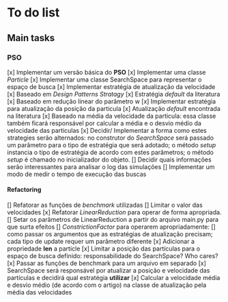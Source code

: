 # To do list

## Main tasks

### PSO

[x] Implementar um versão básica do **PSO**
    [x] Implementar uma classe *Particle*
    [x] Implementar uma classe SearchSpace para representar o espaço de busca
[x] Implementar estratégia de atualização da velocidade
    [x] Baseado em *Design Patterns Stratagy*
    [x] Estratégia *default* da literatura
    [x] Baseado em redução linear do parâmetro w
[x] Implementar estratégia para atualização da posição da particula
    [x] Atualização *default* encontrada na literatura
    [x] Baseado na média da velocidade da particula: essa classe também ficará responsável por calcular a média e o desvio médio da velocidade das particulas
[x] Decidir/ Implementar a forma como estes strategies serão alternados: no construtor do *SearchSpace* será passado um parâmetro para o tipo de estratégia que será adotado; o método *setup* instancia o tipo de estratégia de acordo com estes parâmetros; o método *setup* é chamado no inicializador do objeto.
[] Decidir quais informações serão interessantes para analisar o log das simulações
[] Implementar um modo de medir o tempo de execução das buscas

#### Refactoring

[] Refatorar as funções de *benchmark* utilizadas
[] Limitar o valor das velocidades
[x] Refatorar *LinearReduction* para operar de forma apropriada.
[] Setar os parâmetros de LinearReduction a partir do arquivo main.py para que surta efeitos
[] *ConstrictionFactor* para operarem apropriadamente:
[] como passar os argumentos que as estratégias de atualização precisam; cada tipo de update requer um parâmetro diferente
[x] Adicionar a propriedade __len__ a particle
[x] Limitar a posição das partículas para o espaço de busca definido: responsabilidade do SearchSpace? Who cares?
[x] Passar as funções de benchmark para um arquivo em separado
[x] SearchSpace será responsável por atualizar a posição e velocidade das partículas e decidirá qual estratégia **utilizar**
[x] Calcular a velocidade média e desvio médio (de acordo com o artigo) na classe de atualização pela média das velocidades